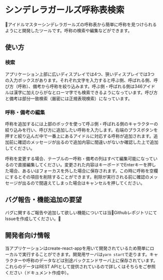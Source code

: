 # シンデレラガールズ呼称表検索
アイドルマスターシンデレラガールズの呼称表から簡単に呼称を見つけられるようにと開発したツールです。呼称の検索や編集などができます。

## 使い方
### 検索
アプリケーション上部に広いディスプレイでは4つ、狭いディスプレイでは3つの入力ボックスがあります。それぞれ文字を入力すると呼ぶ側、呼ばれる側、呼び方（呼称）、備考から呼称を絞り込みます。呼ぶ側・呼ばれる側は346アイドルは漢字に加えひらがなとローマ字でも検索できるようになっています。呼び方と備考は部分一致検索（厳密には正規表現検索）になっています。

### 呼称・備考の編集
呼称を追加するには上部のボックを使って呼ぶ側・呼ばれる側のキャラクターの絞り込みを行い、呼び方に追加したい呼称を入力します。右端のプラスボタンを押すと絞り込んだ中で一番上にあるアイドルに対応する呼称が追加されます。追加前に確認のメッセージが出るので追加内容に間違いがないか確認した上で追加してください。

呼称を変更する場合、テーブルのー呼称・備考の列はすべて編集可能になっているので直接編集してください。変更された内容はキーボードでEnterキーを押した場合、あるいはフォーカスを外した場合に保存されます。この時に呼称を空欄にするとその項目を削除することができます。削除が実行される前に確認のメッセージが出るので間違えてしまった場合はキャンセルを押してください。

## バグ報告・機能追加の要望
バグに関するご報告や追加して欲しい機能については当GithubレポジトリにてIssueを作成してください。

## 開発者向け情報
当アプリケーションはcreate-react-appを用いて開発されているため簡単にローカルで実行することができます。開発用サーバは`yarn start`で走ります。キャラクターや呼称のデータなどは別途バックエンドサーバ上に保存されています。これらのデータはREST APIとして提供されているので詳しくはそちらをご参照ください（ドキュメント作成中）。
